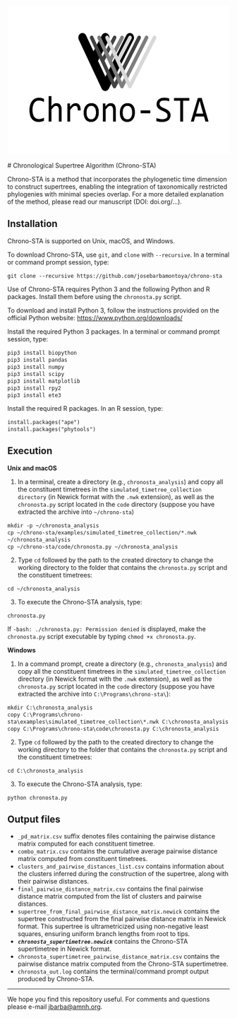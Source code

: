 <p style="text-align:center;"><img src="chrono-sta_logo.jpg" height="336" width="567"></p>
# Chronological Supertree Algorithm (Chrono-STA)

Chrono-STA is a method that incorporates the phylogenetic time dimension to construct supertrees, enabling the integration of taxonomically restricted phylogenies with minimal species overlap. For a more detailed explanation of the method, please read our manuscript (DOI: doi.org/...).

## Installation

Chrono-STA is supported on Unix, macOS, and Windows.

To download Chrono-STA, use `git`, and `clone` with `--recursive`. In a terminal or command prompt session, type:
```
git clone --recursive https://github.com/josebarbamontoya/chrono-sta
```

Use of Chrono-STA requires Python 3 and the following Python and R packages. Install them before using the `chronosta.py` script.

To download and install Python 3, follow the instructions provided on the official Python website:
	https://www.python.org/downloads/

Install the required Python 3 packages. In a terminal or command prompt session, type:

	pip3 install biopython
	pip3 install pandas
	pip3 install numpy
	pip3 install scipy
	pip3 install matplotlib
	pip3 install rpy2
	pip3 install ete3 

Install the required R packages. In an R session, type:

	install.packages("ape")
	install.packages("phytools")

## Execution

**Unix and macOS**

1.	In a terminal, create a directory (e.g., `chronosta_analysis`) and copy all the constituent timetrees in the `simulated_timetree_collection directory` (in Newick format with the `.nwk` extension), as well as the `chronosta.py` script located in the `code` directory (suppose you have extracted the archive into `~/chrono-sta`)

```
mkdir -p ~/chronosta_analysis
cp ~/chrono-sta/examples/simulated_timetree_collection/*.nwk ~/chronosta_analysis
cp ~/chrono-sta/code/chronosta.py ~/chronosta_analysis
```

2.	Type `cd` followed by the path to the created directory to change the working directory to the folder that contains the `chronosta.py` script and the constituent timetrees:	
```
cd ~/chronosta_analysis
```

3.	To execute the Chrono-STA analysis, type:
```
chronosta.py
```

If `-bash: ./chronosta.py: Permission denied` is displayed, make the `chronosta.py` script executable by typing `chmod +x chronosta.py`.

**Windows**

1.	In a command prompt, create a directory (e.g., `chronosta_analysis`) and copy all the constituent timetrees in the `simulated_timetree_collection` directory (in Newick format with the `.nwk` extension), as well as the `chronosta.py` script located in the `code` directory (suppose you have extracted the archive into `C:\Programs\chrono-sta\`):
```
mkdir C:\chronosta_analysis
copy C:\Programs\chrono-sta\examples\simulated_timetree_collection\*.nwk C:\chronosta_analysis
copy C:\Programs\chrono-sta\code\chronosta.py C:\chronosta_analysis
```

2.	Type `cd` followed by the path to the created directory to change the working directory to the folder that contains the `chronosta.py` script and the constituent timetrees:	
```
cd C:\chronosta_analysis
```

3.	To execute the Chrono-STA analysis, type:
```
python chronosta.py
```

## Output files

- `_pd_matrix.csv` suffix denotes files containing the pairwise distance matrix computed for each constituent timetree.
- `combo_matrix.csv` contains the cumulative average pairwise distance matrix computed from constituent timetrees. 
- `clusters_and_pairwise_distances_list.csv` contains information about the clusters inferred during the construction of the supertree, along with their pairwise distances. 
- `final_pairwise_distance_matrix.csv` contains the final pairwise distance matrix computed from the list of clusters and pairwise distances.
- `supertree_from_final_pairwise_distance_matrix.newick` contains the supertree constructed from the final pairwise distance matrix in Newick format. This supertree is ultrametricized using non-negative least squares, ensuring uniform branch lengths from root to tips.
- ***`chronosta_supertimetree.newick`*** contains the Chrono-STA supertimetree in Newick format.
- `chronosta_supertimetree_pairwise_distance_matrix.csv` contains the pairwise distance matrix computed from the Chrono-STA supertimetree.
- `chronosta_out.log` contains the terminal/command prompt output produced by Chrono-STA.

---
We hope you find this repository useful. For comments and questions please e-mail jbarba@amnh.org.
